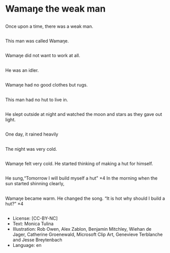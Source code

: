 # Wamaŋe the weak man

##
Once upon a time, there was a
weak man.

##
This man was called Wamaŋe.

##
Wamaŋe did not want to work at
all.

##
He was an idler.

##
Wamaŋe had no good clothes but
rugs.

##
This man had no hut to live in.

##
He slept outside at night and
watched the moon and stars as
they gave out light.

##
One day, it rained heavily

##
The night was very cold.

##
Wamaŋe felt very cold.
He started thinking of making a hut
for himself.

##
He sung,“Tomorrow I will build
myself a hut” ×4
In the morning when the sun
started shinning clearly,

##
Wamaŋe became warm. He
changed the song.
“It is hot why should I build a hut?”
×4

##
* License: [CC-BY-NC]
* Text: Monica Tulina
* Illustration: Rob Owen, Alex Zablon, Benjamin Mitchley, Wiehan de Jager, Catherine Groenewald, Microsoft Clip Art, Genevieve Terblanche and Jesse Breytenbach
* Language: en
